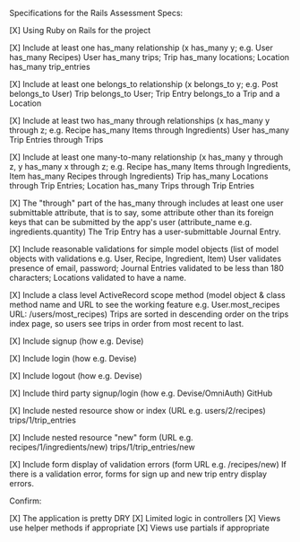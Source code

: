 Specifications for the Rails Assessment
Specs:

[X] Using Ruby on Rails for the project

[X] Include at least one has_many relationship (x has_many y; e.g. User has_many Recipes)
User has_many trips; Trip has_many locations; Location has_many trip_entries

[X] Include at least one belongs_to relationship (x belongs_to y; e.g. Post belongs_to User)
Trip belongs_to User; Trip Entry belongs_to a Trip and a Location

[X] Include at least two has_many through relationships (x has_many y through z; e.g. Recipe has_many Items through Ingredients)
User has_many Trip Entries through Trips

[X] Include at least one many-to-many relationship (x has_many y through z, y has_many x through z; e.g. Recipe has_many Items through Ingredients, Item has_many Recipes through Ingredients)
Trip has_many Locations through Trip Entries; Location has_many Trips through Trip Entries

[X] The "through" part of the has_many through includes at least one user submittable attribute, that is to say, some attribute other than its foreign keys that can be submitted by the app's user (attribute_name e.g. ingredients.quantity)
The Trip Entry has a user-submittable Journal Entry.

[X] Include reasonable validations for simple model objects (list of model objects with validations e.g. User, Recipe, Ingredient, Item)
User validates presence of email, password; Journal Entries validated to be less than 180 characters; Locations validated to have a name.

[X] Include a class level ActiveRecord scope method (model object & class method name and URL to see the working feature e.g. User.most_recipes URL: /users/most_recipes)
Trips are sorted in descending order on the trips index page, so users see trips in order from most recent to last.

[X] Include signup (how e.g. Devise)

[X] Include login (how e.g. Devise)

[X] Include logout (how e.g. Devise)

[X] Include third party signup/login (how e.g. Devise/OmniAuth)
GitHub

[X] Include nested resource show or index (URL e.g. users/2/recipes)
trips/1/trip_entries

[X] Include nested resource "new" form (URL e.g. recipes/1/ingredients/new)
 trips/1/trip_entries/new

[X] Include form display of validation errors (form URL e.g. /recipes/new)
If there is a validation error, forms for sign up and new trip entry display errors.

Confirm:

[X]  The application is pretty DRY
[X] Limited logic in controllers
[X] Views use helper methods if appropriate
[X] Views use partials if appropriate